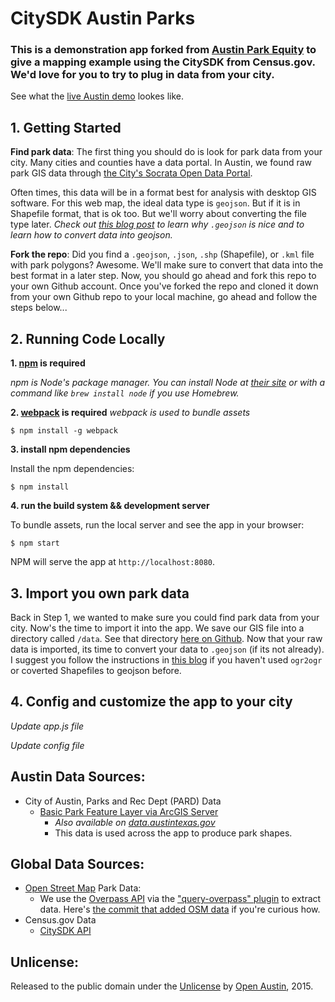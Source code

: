 # CitySDK Austin Parks

### This is a demonstration app forked from [Austin Park Equity](http://austinparkequity.com) to give a mapping example using the CitySDK from Census.gov. We'd love for you to try to plug in data from your city.

See what the [live Austin demo](http://open-austin.github.io/atx-citysdk-js/) lookes like.

## 1. Getting Started

**Find park data**: The first thing you should do is look for park data from your city. Many cities and counties have a data portal. In Austin, we found raw park GIS data through [the City's Socrata Open Data Portal](https://data.austintexas.gov/dataset/City-Of-Austin-Parks/99qw-4ixs).

Often times, this data will be in a format best for analysis with desktop GIS software. For this web map, the ideal data type is `geojson`. But if it is in Shapefile format, that is ok too. But we'll worry about converting the file type later. _Check out [this blog post](http://ben.balter.com/2013/06/26/how-to-convert-shapefiles-to-geojson-for-use-on-github/) to learn why `.geojson` is nice and to learn how to convert data into geojson._

**Fork the repo**: Did you find a `.geojson`, `.json`, `.shp` (Shapefile), or `.kml` file with park polygons? Awesome. We'll make sure to convert that data into the best format in a later step. Now, you should go ahead and fork this repo to your own Github account. Once you've forked the repo and cloned it down from your own Github repo to your local machine, go ahead and follow the steps below...

## 2. Running Code Locally

**1. [npm](https://www.npmjs.com/) is required**

_npm is Node's package manager. You can install Node at [their site](https://nodejs.org/download/) or with a command like `brew install node` if you use Homebrew._

**2. [webpack](https://webpack.github.io/docs/tutorials/getting-started/) is required**
_webpack is used to bundle assets_

	$ npm install -g webpack

**3. install npm dependencies**

Install the npm dependencies:

	$ npm install

**4. run the build system && development server**

To bundle assets, run the local server and see the app in your browser:

	$ npm start

NPM will serve the app at `http://localhost:8080`.

## 3. Import you own park data
Back in Step 1, we wanted to make sure you could find park data from your city. Now's the time to import it into the app. We save our GIS file into a directory called `/data`. See that directory [here on Github](https://github.com/open-austin/atx-citysdk-js/tree/master/data). Now that your raw data is imported, its time to convert your data to `.geojson` (if its not already). I suggest you follow the instructions in [this blog](http://ben.balter.com/2013/06/26/how-to-convert-shapefiles-to-geojson-for-use-on-github/) if you haven't used `ogr2ogr` or coverted Shapefiles to geojson before.

## 4. Config and customize the app to your city
_Update app.js file_

_Update config file_


## Austin Data Sources:
- City of Austin, Parks and Rec Dept (PARD) Data
	- [Basic Park Feature Layer via ArcGIS Server](http://services.arcgis.com/0L95CJ0VTaxqcmED/ArcGIS/rest/services/city_of_austin_parks/FeatureServer/0/query?where=1%3D1&objectIds=&time=&geometry=&geometryType=esriGeometryPolygon&inSR=&spatialRel=esriSpatialRelIntersects&distance=&units=esriSRUnit_Meter&outFields=*&returnGeometry=true&maxAllowableOffset=&geometryPrecision=&outSR=&returnIdsOnly=false&returnCountOnly=false&returnExtentOnly=false&orderByFields=&groupByFieldsForStatistics=&outStatistics=&resultOffset=&resultRecordCount=&returnZ=false&returnM=false&quantizationParameters=&f=pgeojson&token=)
		- _Also available on [data.austintexas.gov](https://data.austintexas.gov/dataset/City-Of-Austin-Parks/99qw-4ixs)_
		- This data is used across the app to produce park shapes.

## Global Data Sources:
- [Open Street Map](https://www.openstreetmap.org/) Park Data:
	- We use the [Overpass API](http://wiki.openstreetmap.org/wiki/Overpass_API) via the ["query-overpass" plugin](https://github.com/perliedman/query-overpass) to extract data. Here's [the commit that added OSM data](https://github.com/open-austin/austin-park-equity/commit/a89bd02fce6170beac8dcf11c7a3f3479a71d047) if you're curious how.
- Census.gov Data
	-  [CitySDK API](http://uscensusbureau.github.io/citysdk/)

## Unlicense:
Released to the public domain under the [Unlicense](http://unlicense.org/) by [Open Austin](http://open-austin.org), 2015.
